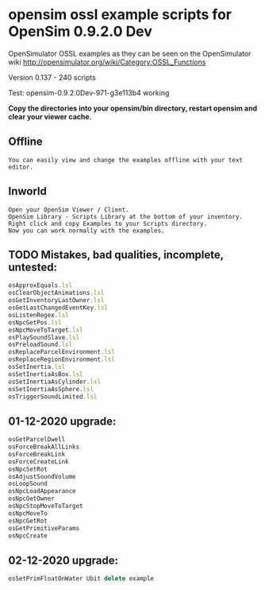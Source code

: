 # opensim ossl example scripts for OpenSim 0.9.2.0 Dev

OpenSimulator OSSL examples as they can be seen on the OpenSimulator wiki http://opensimulator.org/wiki/Category:OSSL_Functions

Version 0.137 - 240 scripts

Test: opensim-0.9.2.0Dev-971-g3e113b4 working

**Copy the directories into your opensim/bin directory, restart opensim and clear your viewer cache.**

## Offline
    You can easily view and change the examples offline with your text editor.

## Inworld
    Open your OpenSim Viewer / Client.
    OpenSim Library - Scripts Library at the bottom of your inventory.
    Right click and copy Examples to your Scripts directory.
    Now you can work normally with the examples.

## TODO Mistakes, bad qualities, incomplete, untested:

```javascript
osApproxEquals.lsl
osClearObjectAnimations.lsl
osGetInventoryLastOwner.lsl
osGetLastChangedEventKey.lsl
osListenRegex.lsl
osNpcGetPos.lsl
osNpcMoveToTarget.lsl
osPlaySoundSlave.lsl
osPreloadSound.lsl
osReplaceParcelEnvironment.lsl
osReplaceRegionEnvironment.lsl
osSetInertia.lsl
osSetInertiaAsBox.lsl
osSetInertiaAsCylinder.lsl
osSetInertiaAsSphere.lsl
osTriggerSoundLimited.lsl
```


## 01-12-2020 upgrade:
```javascript
osGetParcelDwell
osForceBreakAllLinks
osForceBreakLink
osForceCreateLink
osNpcSetRot
osAdjustSoundVolume
osLoopSound
osNpcLoadAppearance
osNpcGetOwner
osNpcStopMoveToTarget
osNpcMoveTo
osNpcGetRot
osGetPrimitiveParams
osNpcCreate
```

## 02-12-2020 upgrade:
```javascript
osSetPrimFloatOnWater Ubit delete example
```
